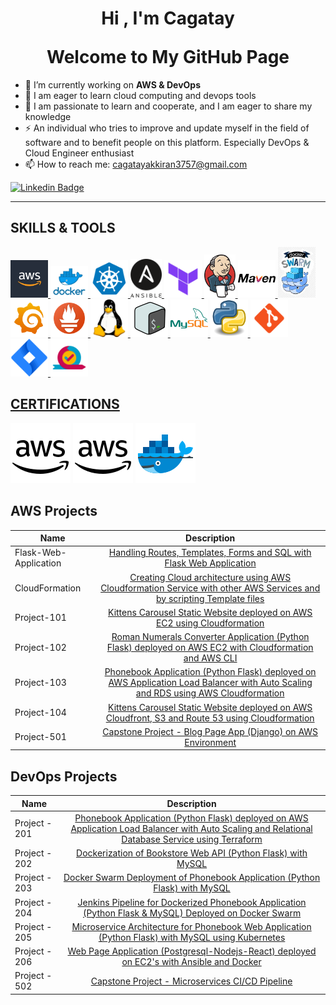 <h1 align="center">Hi , I'm <a>Cagatay</a> <br></p> Welcome to My GitHub Page</h1>

- 🔭 I’m currently working on **AWS & DevOps**
- 🌱 I am eager to learn cloud computing and devops tools
- 💬 I am passionate to learn and cooperate, and I am eager to share my knowledge
- ⚡ An individual who tries to improve and update myself in the field of software and to benefit people on this platform. Especially DevOps & Cloud Engineer enthusiast
- 📫 How to reach me: cagatayakkiran3757@gmail.com

[![Linkedin Badge](https://img.shields.io/badge/-Linkedin-757575?style=flat-quare&labelColor=757575&logo=Linkedin&logoColor=white&link=link)](https://www.linkedin.com/in/m-cagatay-akkiran/) 

<hr>

## SKILLS & TOOLS
<a href="https://aws.amazon.com/de/?nc2=h_lg" target= "_blank" rel="noreferrer"> 
<img src="./images/aws.jpg" alt="Aws" style="width:60px;"/> 
<a href="https://hub.docker.com/" target= "_blank" rel="noreferrer"> 
<img src="./images/docker.png" alt="Docker" style="width:60px;"/> 
<a href="https://kubernetes.io/de/" target= "_blank" rel="noreferrer"> 
<img src="./images/kubernetes.png" alt="Kubernetes" style="width:60px;"/>
<a href="https://www.ansible.com" target= "_blank" rel="noreferrer"> 
<img src="./images/ansible.png" alt="Ansible" style="width:50px;"/> 
<a href="https://www.terraform.io/" target= "_blank" rel="noreferrer"> 
<img src="./images/terraform.png" alt="Terraform" style="width:60px;"/> 
<a href="https://www.jenkins.io/" target= "_blank" rel="noreferrer"> 
<img src="./images/jenkins.png" alt="Jenkins" style="width:50px;"/> 
<a href="https://maven.apache.org/index.html" target= "_blank" rel="noreferrer"> 
<img src="./images/maven.png" alt="Maven" style="width:60px;"/> 
<a href="https://hub.docker.com/" target= "_blank" rel="noreferrer"> 
<img src="./images/swarm.jfif" alt="Swarm" style="width:60px;"/> 
<a href="https://grafana.com/grafana/download" target= "_blank" rel="noreferrer"> 
<img src="./images/grafana.png" alt="Grafana" style="width:60px;"/> 
<a href="https://prometheus.io/docs/introduction/overview/" target= "_blank" rel="noreferrer"> 
<img src="./images/prometheus.png" alt="Prometheus" style="width:60px;"/>
<a href="https://www.linux.org/" target= "_blank" rel="noreferrer"> 
<img src="./images/linux.png" alt="Linux" style="width:60px;"/>
<a href="https://www.gnu.org/software/bash/" target= "_blank" rel="noreferrer"> 
<img src="./images/bash.png" alt="Bash" style="width:60px;"/> 
<a href="https://www.mysql.com/de/" target= "_blank" rel="noreferrer"> 
<img src="./images/mysql.png" alt="Sql" style="width:60px;"/>
<a href="https://www.python.org/" target= "_blank" rel="noreferrer"> 
<img src="./images/python.png" alt="Python" style="width:60px;"/>
<a href="https://git-scm.com/" target= "_blank" rel="noreferrer"> 
<img src="./images/git.png" alt="Git" style="width:60px;"/> 
<a href="https://www.atlassian.com/de/software/jira" target= "_blank" rel="noreferrer"> 
<img src="./images/jira.png" alt="Jira" style="width:60px;"/>
<a href="https://www.atlassian.com/agile" target= "_blank" rel="noreferrer"> 
<img src="./images/agile.png" alt="java" style="width:60px;"/>

## CERTIFICATIONS


<a href="https://www.credly.com/badges/b5488aeb-7fa9-4ad0-be8b-6cb9323bba8b/public_url" target="_blank">![AWS](./images/aws2.png)</a>
<a href="https://www.credly.com/badges/fe8ba1e2-c3d7-4ca1-a187-d3f9d8daf68a/public_url" target="_blank">![AWS](./images/aws2.png)</a>
<a href="https://www.udemy.com/certificate/UC-a304bcce-8373-4d8d-8687-7c1a34e4dd90/" target="_blank">![Docker](./images/docker2.png)</a>

</a>

## AWS Projects
|  Name                  |                                                    Description                                                                       |
| ----------------------- | :---------------------------------------------------------------------------------------------------------------------------------------: |
| Flask-Web-Application       |[Handling Routes, Templates, Forms and SQL with Flask Web Application](https://github.com/cagatayakk/AWS_Projects/tree/main/Flask)|
|CloudFormation| [Creating Cloud architecture using AWS Cloudformation Service with other AWS Services and by scripting Template files](https://github.com/cagatayakk/AWS_Projects/tree/main/CloudFormation)|
|Project-101   |[Kittens Carousel Static Website deployed on AWS EC2 using Cloudformation](https://github.com/cagatayakk/AWS_Projects/tree/main/Project-101-kittens-carousel-static-website-ec2)| 
|Project-102     | [Roman Numerals Converter Application (Python Flask) deployed on AWS EC2 with Cloudformation and AWS CLI](https://github.com/cagatayakk/AWS_Projects/tree/main/Project-102-Roman-Numerals-Converter)|
|Project-103   | [Phonebook Application (Python Flask) deployed on AWS Application Load Balancer with Auto Scaling and RDS using AWS Cloudformation](https://github.com/cagatayakk/AWS_Projects/tree/main/Project-103-Phonebook-Application)|
|Project-104   | [Kittens Carousel Static Website deployed on AWS Cloudfront, S3 and Route 53 using Cloudformation](https://github.com/cagatayakk/AWS_Projects/tree/main/Project-104-kittens-carousel-static-web-s3-cf)|
|Project-501   | [Capstone Project - Blog Page App (Django) on AWS Environment](https://github.com/cagatayakk/AWS_Projects/tree/main/Project-501-Capstone-Project-Blog-Page-App-(Django)-on-AWS-Environment)|

## DevOps Projects
|  Name                  |                                                    Description                                                                       |
| ----------------------- | :---------------------------------------------------------------------------------------------------------------------------------------: |
|Project - 201             | [Phonebook Application (Python Flask) deployed on AWS Application Load Balancer with Auto Scaling and Relational Database Service using Terraform](https://github.com/cagatayakk/DevOps_Projects/tree/main/Project-201-Terraform-Phonebook-Application-deployed-on-AWS)|
|Project - 202             | [Dockerization of Bookstore Web API (Python Flask) with MySQL ](https://github.com/cagatayakk/DevOps_Projects/tree/main/Project-202-dockerization-bookstore-api-on-python-flask-mysql)|
|Project - 203             | [Docker Swarm Deployment of Phonebook Application (Python Flask) with MySQL ](https://github.com/cagatayakk/DevOps_Projects/tree/main/Project-203-docker-swarm-deployment-of-phonebook-app-on-python-flask-mysql-Terraform)|
|Project - 204             | [Jenkins Pipeline for Dockerized Phonebook Application (Python Flask & MySQL) Deployed on Docker Swarm ](https://github.com/cagatayakk/DevOps_Projects/tree/main/Project-204-jenkins-pipeline-for-phonebook-app-on-docker-swarm-Terraform)|
|Project - 205             | [Microservice Architecture for Phonebook Web Application (Python Flask) with MySQL using Kubernetes ](https://github.com/cagatayakk/DevOps_Projects/tree/main/Project-205-Kubernetes-Microservice-Phonebook)|
|Project - 206             | [Web Page Application (Postgresql-Nodejs-React) deployed on EC2's with Ansible and Docker ](https://github.com/cagatayakk/DevOps_Projects/tree/main/Project-206-Ansible-publish-website-postgresql-nodejs-react)|
|Project - 502             | [ Capstone Project - Microservices CI/CD Pipeline ](https://github.com/cagatayakk/DevOps_Projects/blob/main/502-microservices-ci-cd-pipeline-with-database/README.md)|


